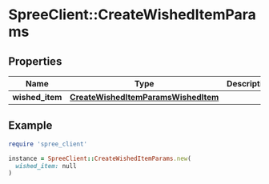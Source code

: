# SpreeClient::CreateWishedItemParams

## Properties

| Name | Type | Description | Notes |
| ---- | ---- | ----------- | ----- |
| **wished_item** | [**CreateWishedItemParamsWishedItem**](CreateWishedItemParamsWishedItem.md) |  |  |

## Example

```ruby
require 'spree_client'

instance = SpreeClient::CreateWishedItemParams.new(
  wished_item: null
)
```

